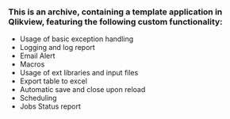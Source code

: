 ### This is an archive, containing a template application in Qlikview, featuring the following custom functionality:
*	Usage of basic exception handling  
* Logging and log report  
* Email Alert
*	Macros
*	Usage of ext libraries and input files
*	Export table to excel
*	Automatic save and close upon reload
*	Scheduling
* Jobs Status report	

